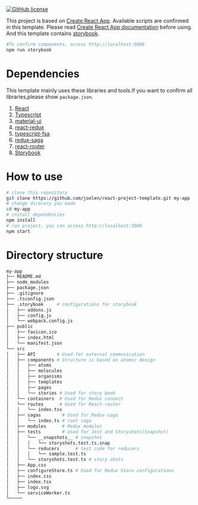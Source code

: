 [![GitHub license](https://img.shields.io/badge/license-MIT-blue.svg)](https://github.com/facebook/react/blob/master/LICENSE) 

This project is based on [Create React App](https://github.com/facebook/create-react-app).
Available scripts are confirmed in this template. Please read [Create React App documentation](https://facebook.github.io/create-react-app/docs/getting-started) before using.
And this template contains [storybook](https://storybook.js.org/).
```sh
#To confirm components, access http://localhost:6006
npm run storybook
```

# Dependencies
This template mainly uses these libraries and tools.If you want to confirm all libraries,please show `package.json`.

1. [React](https://reactjs.org)
2. [Typescript](https://www.typescriptlang.org)
3. [material-ui](https://material-ui.com)
4. [react-redux](https://redux.js.org)
5. [typescript-fsa](https://github.com/aikoven/typescript-fsa)
6. [redux-saga](https://redux-saga.js.org)
7. [react-router](https://reacttraining.com/react-router)
8. [Storybook](https://storybook.js.org)

# How to use

```sh
# clone this repository
git clone https://github.com/joolen/react-project-template.git my-app
# change direcory you made
cd my-app
# install dependencies
npm install
# run project. you can access http://localhost:3000
npm start
```

# Directory structure

```sh
my-app
├── README.md
├── node_modules
├── package.json
├── .gitignore
├── .tsconfig.json
├── .storybook     # configurations for storybook
│   ├── addons.js
│   ├── config.js
│   └── webpack.config.js
├── public
│   ├── favicon.ico
│   ├── index.html
│   └── manifest.json
└── src
│   ├── API        # Used for external communication
│   ├── components # Structure is based on atomic design
│   │   ├── atoms
│   │   ├── molecules
│   │   ├── organisms
│   │   ├── templates
│   │   ├── pages
│   │   └── stories # Used for story book
│   └── containers  # Used for Redux connect
│   └── routes      # Used for React-router
│   │   └── index.tsx
│   ├── sagas        # Used for Redux-saga
│   │   └── index.ts # root saga
│   ├── modules      # Redux modules
│   ├── tests        # Used for Jest and Storyshots(Snapshot)
│   │   └── __snapshots__ # snapshot
│   │   │   └── storyshots.test.ts.snap
│   │   └── reducers      # test code for reducers
│   │   │   └── sample.test.ts
│   │   └── storyshots.test.ts # story shots
│   ├── App.css
│   ├── configureStore.ts # Used for Redux Store configurations
│   ├── index.css
│   ├── index.tsx
│   ├── logo.svg
│   └── serviceWorker.ts
└─────
```